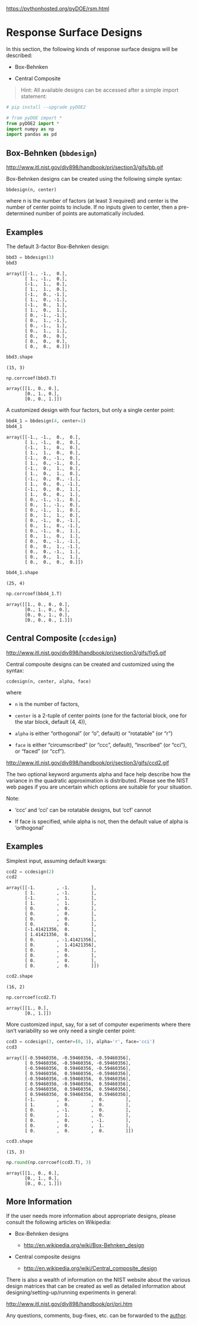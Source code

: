 https://pythonhosted.org/pyDOE/rsm.html

# Response Surface Designs

In this section, the following kinds of response surface designs will be described:

- Box-Behnken

- Central Composite

>Hint: All available designs can be accessed after a simple import statement:


```python
# pip install --upgrade pyDOE2
```


```python
# from pyDOE import *
from pyDOE2 import *
import numpy as np
import pandas as pd
```

## Box-Behnken (`bbdesign`)

http://www.itl.nist.gov/div898/handbook/pri/section3/gifs/bb.gif

Box-Behnken designs can be created using the following simple syntax:

```
bbdesign(n, center)
```

where n is the number of factors (at least 3 required) and center is the number of center points to include. If no inputs given to center, then a pre-determined number of points are automatically included.

## Examples

The default 3-factor Box-Behnken design:


```python
bbd3 = bbdesign(3)
bbd3
```




    array([[-1., -1.,  0.],
           [ 1., -1.,  0.],
           [-1.,  1.,  0.],
           [ 1.,  1.,  0.],
           [-1.,  0., -1.],
           [ 1.,  0., -1.],
           [-1.,  0.,  1.],
           [ 1.,  0.,  1.],
           [ 0., -1., -1.],
           [ 0.,  1., -1.],
           [ 0., -1.,  1.],
           [ 0.,  1.,  1.],
           [ 0.,  0.,  0.],
           [ 0.,  0.,  0.],
           [ 0.,  0.,  0.]])




```python
bbd3.shape
```




    (15, 3)




```python
np.corrcoef(bbd3.T)
```




    array([[1., 0., 0.],
           [0., 1., 0.],
           [0., 0., 1.]])



A customized design with four factors, but only a single center point:


```python
bbd4_1 = bbdesign(4, center=1)
bbd4_1
```




    array([[-1., -1.,  0.,  0.],
           [ 1., -1.,  0.,  0.],
           [-1.,  1.,  0.,  0.],
           [ 1.,  1.,  0.,  0.],
           [-1.,  0., -1.,  0.],
           [ 1.,  0., -1.,  0.],
           [-1.,  0.,  1.,  0.],
           [ 1.,  0.,  1.,  0.],
           [-1.,  0.,  0., -1.],
           [ 1.,  0.,  0., -1.],
           [-1.,  0.,  0.,  1.],
           [ 1.,  0.,  0.,  1.],
           [ 0., -1., -1.,  0.],
           [ 0.,  1., -1.,  0.],
           [ 0., -1.,  1.,  0.],
           [ 0.,  1.,  1.,  0.],
           [ 0., -1.,  0., -1.],
           [ 0.,  1.,  0., -1.],
           [ 0., -1.,  0.,  1.],
           [ 0.,  1.,  0.,  1.],
           [ 0.,  0., -1., -1.],
           [ 0.,  0.,  1., -1.],
           [ 0.,  0., -1.,  1.],
           [ 0.,  0.,  1.,  1.],
           [ 0.,  0.,  0.,  0.]])




```python
bbd4_1.shape
```




    (25, 4)




```python
np.corrcoef(bbd4_1.T)
```




    array([[1., 0., 0., 0.],
           [0., 1., 0., 0.],
           [0., 0., 1., 0.],
           [0., 0., 0., 1.]])



## Central Composite (`ccdesign`)

http://www.itl.nist.gov/div898/handbook/pri/section3/gifs/fig5.gif

Central composite designs can be created and customized using the syntax:

```
ccdesign(n, center, alpha, face)
```

where

- `n` is the number of factors,

- `center` is a 2-tuple of center points (one for the factorial block, one for the star block, default (4, 4)),

- `alpha` is either “orthogonal” (or “o”, default) or “rotatable” (or “r”)

- `face` is either “circumscribed” (or “ccc”, default), “inscribed” (or “cci”), or “faced” (or “ccf”).

http://www.itl.nist.gov/div898/handbook/pri/section3/gifs/ccd2.gif

The two optional keyword arguments alpha and face help describe how the variance in the quadratic approximation is distributed. Please see the NIST web pages if you are uncertain which options are suitable for your situation.

Note:

- ‘ccc’ and ‘cci’ can be rotatable designs, but ‘ccf’ cannot

- If face is specified, while alpha is not, then the default value of alpha is ‘orthogonal’

## Examples

Simplest input, assuming default kwargs:


```python
ccd2 = ccdesign(2)
ccd2
```




    array([[-1.        , -1.        ],
           [ 1.        , -1.        ],
           [-1.        ,  1.        ],
           [ 1.        ,  1.        ],
           [ 0.        ,  0.        ],
           [ 0.        ,  0.        ],
           [ 0.        ,  0.        ],
           [ 0.        ,  0.        ],
           [-1.41421356,  0.        ],
           [ 1.41421356,  0.        ],
           [ 0.        , -1.41421356],
           [ 0.        ,  1.41421356],
           [ 0.        ,  0.        ],
           [ 0.        ,  0.        ],
           [ 0.        ,  0.        ],
           [ 0.        ,  0.        ]])




```python
ccd2.shape
```




    (16, 2)




```python
np.corrcoef(ccd2.T)
```




    array([[1., 0.],
           [0., 1.]])



More customized input, say, for a set of computer experiments where there isn’t variability so we only need a single center point:


```python
ccd3 = ccdesign(3, center=(0, 1), alpha='r', face='cci')
ccd3
```




    array([[-0.59460356, -0.59460356, -0.59460356],
           [ 0.59460356, -0.59460356, -0.59460356],
           [-0.59460356,  0.59460356, -0.59460356],
           [ 0.59460356,  0.59460356, -0.59460356],
           [-0.59460356, -0.59460356,  0.59460356],
           [ 0.59460356, -0.59460356,  0.59460356],
           [-0.59460356,  0.59460356,  0.59460356],
           [ 0.59460356,  0.59460356,  0.59460356],
           [-1.        ,  0.        ,  0.        ],
           [ 1.        ,  0.        ,  0.        ],
           [ 0.        , -1.        ,  0.        ],
           [ 0.        ,  1.        ,  0.        ],
           [ 0.        ,  0.        , -1.        ],
           [ 0.        ,  0.        ,  1.        ],
           [ 0.        ,  0.        ,  0.        ]])




```python
ccd3.shape
```




    (15, 3)




```python
np.round(np.corrcoef(ccd3.T), 3)
```




    array([[1., 0., 0.],
           [0., 1., 0.],
           [0., 0., 1.]])



## More Information

If the user needs more information about appropriate designs, please consult the following articles on Wikipedia:

- Box-Behnken designs
    + http://en.wikipedia.org/wiki/Box-Behnken_design

- Central composite designs
    + http://en.wikipedia.org/wiki/Central_composite_design

There is also a wealth of information on the NIST website about the various design matrices that can be created as well as detailed information about designing/setting-up/running experiments in general:

http://www.itl.nist.gov/div898/handbook/pri/pri.htm

Any questions, comments, bug-fixes, etc. can be forwarded to the [author](tisimst@gmail.com).
